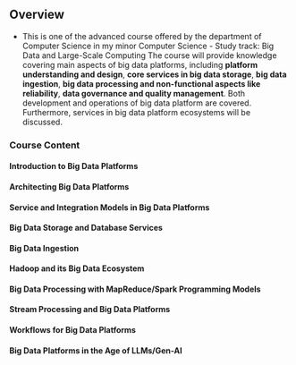 ## Overview 
- This is one of the advanced course offered by the department of Computer Science in my minor Computer Science - Study track: Big Data and Large-Scale Computing
The course will provide  knowledge covering main aspects of big data platforms, including **platform understanding and design**, **core services in big data storage**, **big data ingestion**, **big data processing and non-functional aspects like reliability**, **data governance and quality management**. Both development and operations of big data platform are covered. Furthermore, services in big data platform ecosystems will be discussed. 
### Course Content 
#### Introduction to Big Data Platforms
#### Architecting Big Data Platforms
#### Service and Integration Models in Big Data Platforms
#### Big Data Storage and Database Services
#### Big Data Ingestion
#### Hadoop and its Big Data Ecosystem
#### Big Data Processing with MapReduce/Spark Programming Models
#### Stream Processing and Big Data Platforms
#### Workflows for Big Data Platforms
#### Big Data Platforms in the Age of LLMs/Gen-AI
